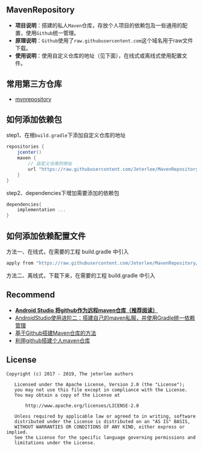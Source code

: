 ## MavenRepository
- **项目说明**：搭建的私人`Maven`仓库，存放个人项目的依赖包及一些通用的配置，使用`Github`统一管理。
- **原理说明**：`Github`使用了`raw.githubusercontent.com`这个域名用于raw文件下载。
- **使用说明**：使用自定义仓库的地址（见下面），在线式或离线式使用配置文件。


## 常用第三方仓库
- [mvnrepository](https://mvnrepository.com/)


## 如何添加依赖包
step1、在根`build.gradle`下添加自定义仓库的地址
```gradle
repositories {  
    jcenter()
    maven {
        // 自定义仓库的地址
        url "https://raw.githubusercontent.com/Jeterlee/MavenRepository/master"
    }
}
```

step2、dependencies下增加需要添加的依赖包
```gradle
dependencies{  
    implementation ...  
} 
```


## 如何添加依赖配置文件
方法一、在线式，在需要的工程 build.gradle 中引入
```gradle
apply from "https://raw.githubusercontent.com/Jeterlee/MavenRepository/master/${name}.gradle"
```

方法二、离线式，下载下来，在需要的工程 build.gradle 中引入


## Recommend
- [**Android Studio 将github作为远程maven仓库（推荐阅读）**](http://blog.csdn.net/leilba/article/details/49367271)
- [AndroidStudio使用进阶二：搭建自己的maven私服，并使用Gradle统一依赖管理](http://blog.csdn.net/jf_1994/article/details/51228560)
- [基于Github搭建Maven仓库的方法](http://www.jianshu.com/p/3111bcf96cdf)
- [利用github搭建个人maven仓库](http://blog.csdn.net/hengyunabc/article/details/47308913)


## License
```
Copyright (c) 2017 - 2019, The jeterlee authors 

   Licensed under the Apache License, Version 2.0 (the "License");
   you may not use this file except in compliance with the License.
   You may obtain a copy of the License at

       http://www.apache.org/licenses/LICENSE-2.0

   Unless required by applicable law or agreed to in writing, software
   distributed under the License is distributed on an "AS IS" BASIS,
   WITHOUT WARRANTIES OR CONDITIONS OF ANY KIND, either express or implied.
   See the License for the specific language governing permissions and
   limitations under the License.
```